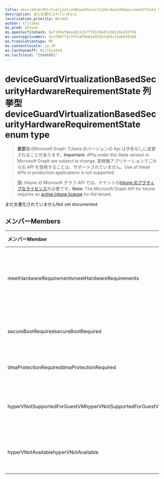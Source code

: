```yaml
---
title: deviceGuardVirtualizationBasedSecurityHardwareRequirementState 列挙型
description: まだ文書化されていません
localization_priority: Normal
author: tfitzmac
ms.prod: Intune
ms.openlocfilehash: bef199ef0ea3822cb7f76578e0fe3b5c8e203799
ms.sourcegitcommit: dcc5907f2c3ffc0f0e82e953b7ab9cf4ab938360
ms.translationtype: MT
ms.contentlocale: ja-JP
ms.lasthandoff: 01/23/2019
ms.locfileid: "29406081"
---
```

# <a name="deviceguardvirtualizationbasedsecurityhardwarerequirementstate-enum-type"></a><span data-ttu-id="a3dd6-103">deviceGuardVirtualizationBasedSecurityHardwareRequirementState 列挙型</span><span class="sxs-lookup"><span data-stu-id="a3dd6-103">deviceGuardVirtualizationBasedSecurityHardwareRequirementState enum type</span></span>

> <span data-ttu-id="a3dd6-104">**重要な:**[Microsoft Graph で/beta のバージョンの Api は予告なしに変更されることがあります。</span><span class="sxs-lookup"><span data-stu-id="a3dd6-104">**Important:** APIs under the /beta version in Microsoft Graph are subject to change.</span></span> <span data-ttu-id="a3dd6-105">実稼働アプリケーションでこれらの API を使用することは、サポートされていません。</span><span class="sxs-lookup"><span data-stu-id="a3dd6-105">Use of these APIs in production applications is not supported.</span></span>

> <span data-ttu-id="a3dd6-106">**注:** Intune の Microsoft グラフ API では、テナントの[Intune のアクティブなライセンス](https://go.microsoft.com/fwlink/?linkid=839381)が必要です。</span><span class="sxs-lookup"><span data-stu-id="a3dd6-106">**Note:** The Microsoft Graph API for Intune requires an [active Intune license](https://go.microsoft.com/fwlink/?linkid=839381) for the tenant.</span></span>

<span data-ttu-id="a3dd6-107">まだ文書化されていません</span><span class="sxs-lookup"><span data-stu-id="a3dd6-107">Not yet documented</span></span>

## <a name="members"></a><span data-ttu-id="a3dd6-108">メンバー</span><span class="sxs-lookup"><span data-stu-id="a3dd6-108">Members</span></span>
|<span data-ttu-id="a3dd6-109">メンバー</span><span class="sxs-lookup"><span data-stu-id="a3dd6-109">Member</span></span>|<span data-ttu-id="a3dd6-110">値</span><span class="sxs-lookup"><span data-stu-id="a3dd6-110">Value</span></span>|<span data-ttu-id="a3dd6-111">説明</span><span class="sxs-lookup"><span data-stu-id="a3dd6-111">Description</span></span>|
|:---|:---|:---|
|<span data-ttu-id="a3dd6-112">meetHardwareRequirements</span><span class="sxs-lookup"><span data-stu-id="a3dd6-112">meetHardwareRequirements</span></span>|<span data-ttu-id="a3dd6-113">0</span><span class="sxs-lookup"><span data-stu-id="a3dd6-113">0</span></span>|<span data-ttu-id="a3dd6-114">システムは、ハードウェア構成の要件を満たしています。</span><span class="sxs-lookup"><span data-stu-id="a3dd6-114">System meets hardware configuration requirements</span></span>|
|<span data-ttu-id="a3dd6-115">secureBootRequired</span><span class="sxs-lookup"><span data-stu-id="a3dd6-115">secureBootRequired</span></span>|<span data-ttu-id="a3dd6-116">1</span><span class="sxs-lookup"><span data-stu-id="a3dd6-116">1</span></span>|<span data-ttu-id="a3dd6-117">セキュリティで保護されたブートのために必要な</span><span class="sxs-lookup"><span data-stu-id="a3dd6-117">Secure boot required</span></span>|
|<span data-ttu-id="a3dd6-118">dmaProtectionRequired</span><span class="sxs-lookup"><span data-stu-id="a3dd6-118">dmaProtectionRequired</span></span>|<span data-ttu-id="a3dd6-119">2</span><span class="sxs-lookup"><span data-stu-id="a3dd6-119">2</span></span>|<span data-ttu-id="a3dd6-120">DMA 保護が必要</span><span class="sxs-lookup"><span data-stu-id="a3dd6-120">DMA protection required</span></span>|
|<span data-ttu-id="a3dd6-121">hyperVNotSupportedForGuestVM</span><span class="sxs-lookup"><span data-stu-id="a3dd6-121">hyperVNotSupportedForGuestVM</span></span>|<span data-ttu-id="a3dd6-122">4</span><span class="sxs-lookup"><span data-stu-id="a3dd6-122">4</span></span>|<span data-ttu-id="a3dd6-123">HyperV のゲスト VM ではサポートされません。</span><span class="sxs-lookup"><span data-stu-id="a3dd6-123">HyperV not supported for Guest VM</span></span>|
|<span data-ttu-id="a3dd6-124">hyperVNotAvailable</span><span class="sxs-lookup"><span data-stu-id="a3dd6-124">hyperVNotAvailable</span></span>|<span data-ttu-id="a3dd6-125">8</span><span class="sxs-lookup"><span data-stu-id="a3dd6-125">8</span></span>|<span data-ttu-id="a3dd6-126">HyperV 機能は利用できません。</span><span class="sxs-lookup"><span data-stu-id="a3dd6-126">HyperV feature is not available</span></span>|




